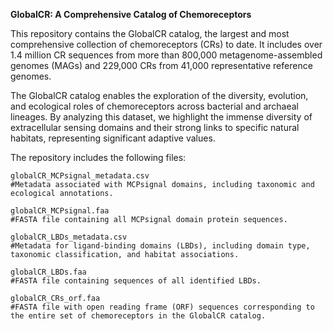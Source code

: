 **GlobalCR: A Comprehensive Catalog of Chemoreceptors**

This repository contains the GlobalCR catalog, the largest and most comprehensive collection of chemoreceptors (CRs) to date. It includes over 1.4 million CR sequences from more than 800,000 metagenome-assembled genomes (MAGs) and 229,000 CRs from 41,000 representative reference genomes.

The GlobalCR catalog enables the exploration of the diversity, evolution, and ecological roles of chemoreceptors across bacterial and archaeal lineages. By analyzing this dataset, we highlight the immense diversity of extracellular sensing domains and their strong links to specific natural habitats, representing significant adaptive values.

The repository includes the following files:

    globalCR_MCPsignal_metadata.csv
    #Metadata associated with MCPsignal domains, including taxonomic and ecological annotations.

    globalCR_MCPsignal.faa
    #FASTA file containing all MCPsignal domain protein sequences.

    globalCR_LBDs_metadata.csv
    #Metadata for ligand-binding domains (LBDs), including domain type, taxonomic classification, and habitat associations.

    globalCR_LBDs.faa
    #FASTA file containing sequences of all identified LBDs.

    globalCR_CRs_orf.faa
    #FASTA file with open reading frame (ORF) sequences corresponding to the entire set of chemoreceptors in the GlobalCR catalog.
